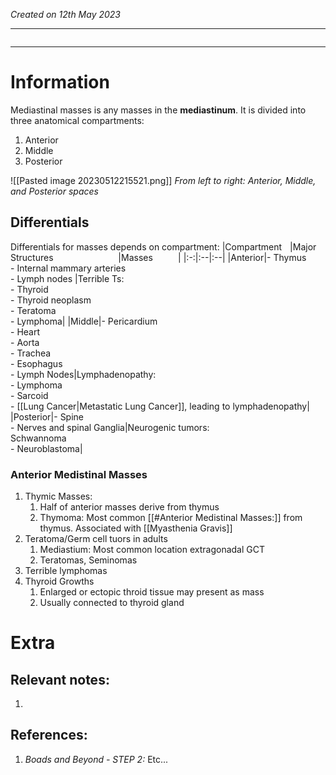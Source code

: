 *Created on 12th May 2023*

---
```toc
```
---

# Information
Mediastinal masses is any masses in the **mediastinum**. It is divided into three anatomical compartments:
1. Anterior
2. Middle
3. Posterior

![[Pasted image 20230512215521.png]]
*From left to right: Anterior, Middle, and Posterior spaces*

## Differentials
Differentials for masses depends on compartment:
|Compartment       |Major Structures            |Masses     |
|:-:|:--|:--|
|Anterior|- Thymus <br>- Internal mammary arteries <br>- Lymph nodes |Terrible Ts: <br>- Thyroid <br>- Thyroid neoplasm <br>- Teratoma <br>- Lymphoma|
|Middle|- Pericardium <br>- Heart <br>- Aorta <br>- Trachea <br>- Esophagus <br>- Lymph Nodes|Lymphadenopathy: <br>- Lymphoma <br>- Sarcoid <br>- [[Lung Cancer\|Metastatic Lung Cancer]], leading to lymphadenopathy|
|Posterior|- Spine <br>- Nerves and spinal Ganglia|Neurogenic tumors: <br> Schwannoma <br>- Neuroblastoma|

### Anterior Medistinal Masses
1. Thymic Masses:
	1. Half of anterior masses derive from thymus
	2. Thymoma: Most common [[#Anterior Medistinal Masses:]] from thymus. Associated with [[Myasthenia Gravis]]
2. Teratoma/Germ cell tuors in adults
	1. Mediastium: Most common location extragonadal GCT
	2. Teratomas, Seminomas
3. Terrible lymphomas
4. Thyroid Growths
	1. Enlarged or ectopic throid tissue may present as mass
	2. Usually connected to thyroid gland

# Extra
## Relevant notes:
1. 
## References:
1. *Boads and Beyond - STEP 2:* Etc...